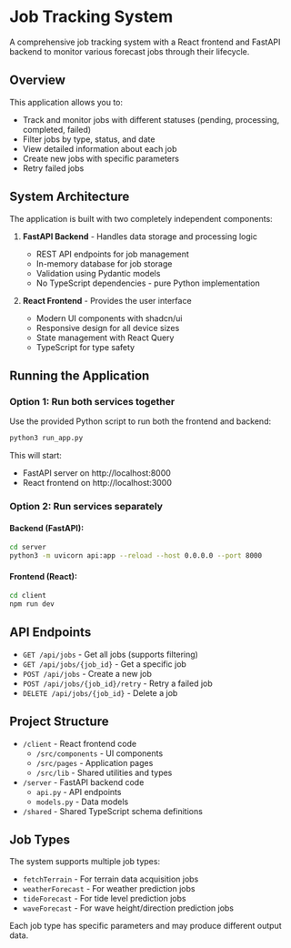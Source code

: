 # Job Tracking System

A comprehensive job tracking system with a React frontend and FastAPI backend to monitor various forecast jobs through their lifecycle.

## Overview

This application allows you to:
- Track and monitor jobs with different statuses (pending, processing, completed, failed)
- Filter jobs by type, status, and date
- View detailed information about each job
- Create new jobs with specific parameters
- Retry failed jobs

## System Architecture

The application is built with two completely independent components:

1. **FastAPI Backend** - Handles data storage and processing logic
   - REST API endpoints for job management
   - In-memory database for job storage
   - Validation using Pydantic models
   - No TypeScript dependencies - pure Python implementation

2. **React Frontend** - Provides the user interface
   - Modern UI components with shadcn/ui
   - Responsive design for all device sizes
   - State management with React Query
   - TypeScript for type safety

## Running the Application

### Option 1: Run both services together

Use the provided Python script to run both the frontend and backend:

```bash
python3 run_app.py
```

This will start:
- FastAPI server on http://localhost:8000
- React frontend on http://localhost:3000

### Option 2: Run services separately

#### Backend (FastAPI):

```bash
cd server
python3 -m uvicorn api:app --reload --host 0.0.0.0 --port 8000
```

#### Frontend (React):

```bash
cd client
npm run dev
```

## API Endpoints

- `GET /api/jobs` - Get all jobs (supports filtering)
- `GET /api/jobs/{job_id}` - Get a specific job
- `POST /api/jobs` - Create a new job
- `POST /api/jobs/{job_id}/retry` - Retry a failed job
- `DELETE /api/jobs/{job_id}` - Delete a job

## Project Structure

- `/client` - React frontend code
  - `/src/components` - UI components
  - `/src/pages` - Application pages
  - `/src/lib` - Shared utilities and types
- `/server` - FastAPI backend code
  - `api.py` - API endpoints
  - `models.py` - Data models
- `/shared` - Shared TypeScript schema definitions

## Job Types

The system supports multiple job types:
- `fetchTerrain` - For terrain data acquisition jobs
- `weatherForecast` - For weather prediction jobs
- `tideForecast` - For tide level prediction jobs
- `waveForecast` - For wave height/direction prediction jobs

Each job type has specific parameters and may produce different output data.